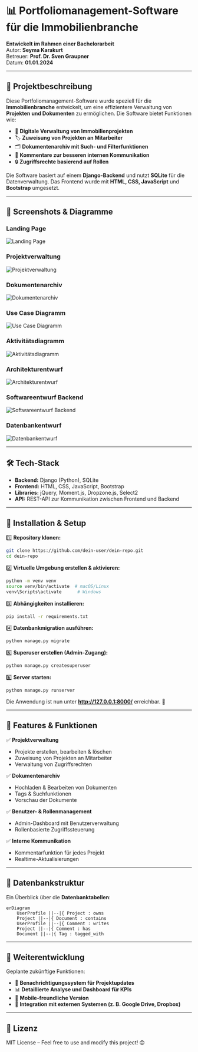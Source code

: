 # 📊 Portfoliomanagement-Software für die Immobilienbranche

**Entwickelt im Rahmen einer Bachelorarbeit**  
Autor: **Seyma Karakurt**  
Betreuer: **Prof. Dr. Sven Graupner**  
Datum: **01.01.2024**

---

## 🏡 Projektbeschreibung

Diese Portfoliomanagement-Software wurde speziell für die **Immobilienbranche** entwickelt, um eine effizientere Verwaltung von **Projekten und Dokumenten** zu ermöglichen. Die Software bietet Funktionen wie:

- 📂 **Digitale Verwaltung von Immobilienprojekten**
- 🏷 **Zuweisung von Projekten an Mitarbeiter**
- 🗂 **Dokumentenarchiv mit Such- und Filterfunktionen**
- 💬 **Kommentare zur besseren internen Kommunikation**
- 🔒 **Zugriffsrechte basierend auf Rollen**

Die Software basiert auf einem **Django-Backend** und nutzt **SQLite** für die Datenverwaltung. Das Frontend wurde mit **HTML, CSS, JavaScript** und **Bootstrap** umgesetzt.

---

## 📸 Screenshots & Diagramme

### **Landing Page**
![Landing Page](screenshots/landingpage.jpg)

### **Projektverwaltung**
![Projektverwaltung](screenshots/projektverwaltung.jpg)

### **Dokumentenarchiv**
![Dokumentenarchiv](screenshots/dokumentenarchiv.jpg)

### **Use Case Diagramm**
![Use Case Diagramm](screenshots/use_case_diagramm.jpg)

### **Aktivitätsdiagramm**
![Aktivitätsdiagramm](screenshots/aktivitaetsdiagramm.jpg)

### **Architekturentwurf**
![Architekturentwurf](screenshots/architekturentwurf.jpg)

### **Softwareentwurf Backend**
![Softwareentwurf Backend](screenshots/softwareentwurf_backend.jpg)

### **Datenbankentwurf**
![Datenbankentwurf](screenshots/datenbankentwurf.jpg)

---

## 🛠 Tech-Stack

- **Backend:** Django (Python), SQLite
- **Frontend:** HTML, CSS, JavaScript, Bootstrap
- **Libraries:** jQuery, Moment.js, Dropzone.js, Select2
- **API:** REST-API zur Kommunikation zwischen Frontend und Backend

---

## 🚀 Installation & Setup

1️⃣ **Repository klonen:**
```bash
git clone https://github.com/dein-user/dein-repo.git
cd dein-repo
```

2️⃣ **Virtuelle Umgebung erstellen & aktivieren:**
```bash
python -m venv venv
source venv/bin/activate  # macOS/Linux
venv\Scripts\activate      # Windows
```

3️⃣ **Abhängigkeiten installieren:**
```bash
pip install -r requirements.txt
```

4️⃣ **Datenbankmigration ausführen:**
```bash
python manage.py migrate
```

5️⃣ **Superuser erstellen (Admin-Zugang):**
```bash
python manage.py createsuperuser
```

6️⃣ **Server starten:**
```bash
python manage.py runserver
```
Die Anwendung ist nun unter **http://127.0.0.1:8000/** erreichbar. 🎉

---

## 📌 Features & Funktionen

✅ **Projektverwaltung**  
- Projekte erstellen, bearbeiten & löschen  
- Zuweisung von Projekten an Mitarbeiter  
- Verwaltung von Zugriffsrechten  

✅ **Dokumentenarchiv**  
- Hochladen & Bearbeiten von Dokumenten  
- Tags & Suchfunktionen  
- Vorschau der Dokumente  

✅ **Benutzer- & Rollenmanagement**  
- Admin-Dashboard mit Benutzerverwaltung  
- Rollenbasierte Zugriffssteuerung  

✅ **Interne Kommunikation**  
- Kommentarfunktion für jedes Projekt  
- Realtime-Aktualisierungen  

---

## 📂 Datenbankstruktur

Ein Überblick über die **Datenbanktabellen**:

```mermaid
erDiagram
    UserProfile ||--|{ Project : owns
    Project ||--|{ Document : contains
    UserProfile ||--|{ Comment : writes
    Project ||--|{ Comment : has
    Document ||--|{ Tag : tagged_with
```

---

## 🎯 Weiterentwicklung

Geplante zukünftige Funktionen:
- 📍 **Benachrichtigungssystem für Projektupdates**
- 📊 **Detaillierte Analyse und Dashboard für KPIs**
- 📱 **Mobile-freundliche Version**
- 🔗 **Integration mit externen Systemen (z. B. Google Drive, Dropbox)**

---

## 📜 Lizenz

MIT License – Feel free to use and modify this project! 😊
